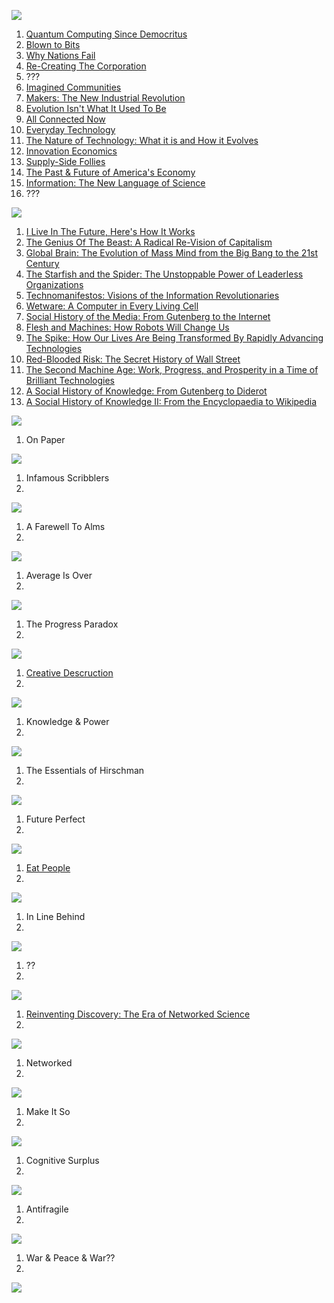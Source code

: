 ![](http://media.tumblr.com/e6548d2e23cb2cfd6bf08fd69a1e3d01/tumblr_inline_ncs83ci7GA1qh1ufq.jpg)

1. [Quantum Computing Since Democritus](http://www.amazon.com/Quantum-Computing-since-Democritus-Aaronson/dp/0521199565)
2. [Blown to Bits](http://www.amazon.com/Blown-Bits-Liberty-Happiness-Explosion/dp/0137135599)
3. [Why Nations Fail](http://www.amazon.com/Why-Nations-Fail-Origins-Prosperity/dp/0307719219)
4. [Re-Creating The Corporation](http://www.amazon.com/Re-Creating-Corporation-Design-Organizations-Century/dp/0195123875)
5. ???
6. [Imagined Communities](http://www.amazon.com/Imagined-Communities-Reflections-Nationalism-Revised/dp/1844670864)
7. [Makers: The New Industrial Revolution](http://www.amazon.com/Makers-The-New-Industrial-Revolution/dp/0307720950)
8. [Evolution Isn't What It Used To Be](http://www.amazon.com/Evolution-Isnt-What-Used-Augmented/dp/0716729989)
9. [All Connected Now](http://www.amazon.com/All-Connected-Now-Global-Civilization/dp/081334154X)
10. [Everyday Technology](http://www.amazon.com/Everyday-Technology-Machines-Modernity-science-culture-ebook/dp/B00D4M899U)
11. [The Nature of Technology: What it is and How it Evolves](http://www.amazon.com/Nature-Technology-What-How-Evolves-ebook/dp/B002ISDCKW)
12. [Innovation Economics](http://www.amazon.com/Innovation-Economics-Robert-D-Atkinson-ebook/dp/B008X8L06O)
13. [Supply-Side Follies](http://www.amazon.com/Supply-Side-Follies-Conservative-Economics-Innovation-ebook/dp/B00BZE493O)
14. [The Past & Future of America's Economy](http://www.amazon.com/Past-Future-Americas-Economy-Innovation/dp/1845425766)
15. [Information: The New Language of Science](http://www.amazon.com/Information-Hans-Christian-von-Baeyer/dp/0674018575)
16. ???

![](http://i.imgur.com/eqX59aD.jpg)

1. [I Live In The Future, Here's How It Works](http://www.amazon.com/Live-Future-Heres-How-Works/dp/0307591123)
2. [The Genius Of The Beast: A Radical Re-Vision of Capitalism](http://www.amazon.com/The-Genius-Beast-Re-Vision-Capitalism-ebook/dp/B00C4B2GB4)
3. [Global Brain: The Evolution of Mass Mind from the Big Bang to the 21st Century](http://www.amazon.com/Global-Brain-Evolution-Mass-Century/dp/0471419192)
4. [The Starfish and the Spider: The Unstoppable Power of Leaderless Organizations](http://www.amazon.com/The-Starfish-Spider-Unstoppable-Organizations/dp/1591841836)
5. [Technomanifestos: Visions of the Information Revolutionaries](http://www.amazon.com/Technomanifestos-Information-Revolutionaries-Adam-Brate/dp/1587991039)
6. [Wetware: A Computer in Every Living Cell](http://www.amazon.com/Wetware-Computer-Every-Living-Cell/dp/0300167849)
7. [Social History of the Media: From Gutenberg to the Internet](http://www.amazon.com/Social-History-Media-Gutenberg-Internet/dp/0745644953)
8. [Flesh and Machines: How Robots Will Change Us](http://www.amazon.com/Flesh-Machines-Robots-Will-Change/dp/037572527X)
9. [The Spike: How Our Lives Are Being Transformed By Rapidly Advancing Technologies](http://www.amazon.com/The-Spike-Transformed-Advancing-Technologies/dp/031287782X)
10. [Red-Blooded Risk: The Secret History of Wall Street](http://www.amazon.com/Red-Blooded-Risk-Secret-History-Street/dp/1118043863)
11. [The Second Machine Age: Work, Progress, and Prosperity in a Time of Brilliant Technologies](http://www.amazon.com/The-Second-Machine-Age-Technologies/dp/0393239357)
12. [A Social History of Knowledge: From Gutenberg to Diderot](http://www.amazon.com/Social-History-Knowledge-Gutenberg-Diderot/dp/0745624855)
13. [A Social History of Knowledge II: From the Encyclopaedia to Wikipedia](http://www.amazon.com/Social-History-Knowledge-Encyclopaedia-Wikipedia/dp/0745650430)

[![](http://i.imgur.com/n48qpSO.jpg)](http://i.imgur.com/n48qpSO.jpg)

1. On Paper

[![](http://i.imgur.com/C5ErIVY.jpg)](http://i.imgur.com/C5ErIVY.jpg)

1. Infamous Scribblers
2. 

[![](http://i.imgur.com/Xzk7nzU.jpg)](http://i.imgur.com/Xzk7nzU.jpg)

1. A Farewell To Alms
2. 

[![](http://i.imgur.com/vm02Z14.jpg)](http://i.imgur.com/vm02Z14.jpg)

1. Average Is Over
2. 

[![](http://i.imgur.com/Mg8J5S2.jpg)](http://i.imgur.com/Mg8J5S2.jpg)

1. The Progress Paradox
2. 

[![](http://i.imgur.com/Ey7MmZi.jpg)](http://i.imgur.com/Ey7MmZi.jpg)

1. [Creative Descruction](http://www.amazon.com/Creative-Destruction-Underperform-Market-And-Successfully/dp/038550134X)
2. 

[![](http://i.imgur.com/psLRlOX.jpg)](http://i.imgur.com/psLRlOX.jpg)

1. Knowledge & Power
2. 

[![](http://i.imgur.com/LlKigzO.jpg)](http://i.imgur.com/LlKigzO.jpg)

1. The Essentials of Hirschman
2. 

[![](http://i.imgur.com/U4iitT7.jpg)](http://i.imgur.com/U4iitT7.jpg)

1. Future Perfect
2. 

[![](http://i.imgur.com/AIHhUsv.jpg)](http://i.imgur.com/AIHhUsv.jpg)

1. [Eat People](http://www.amazon.com/Eat-People-Unapologetic-Game-Changing-Entrepreneurs/dp/1591845424)
2. 

[![](http://i.imgur.com/SVqN0eH.jpg)](http://i.imgur.com/SVqN0eH.jpg)

1. In Line Behind
2. 

[![](http://i.imgur.com/1Mu7lte.jpg)](http://i.imgur.com/1Mu7lte.jpg)

1. ??
2. 

[![](http://i.imgur.com/uJe1Cwk.jpg)](http://i.imgur.com/uJe1Cwk.jpg)

1. [Reinventing Discovery: The Era of Networked Science](http://www.amazon.com/Reinventing-Discovery-The-Networked-Science/dp/0691148902)
2. 

[![](http://i.imgur.com/eU6oXWC.jpg)](http://i.imgur.com/eU6oXWC.jpg)

1. Networked
2. 

[![](http://i.imgur.com/L5as1Yv.jpg)](http://i.imgur.com/L5as1Yv.jpg)

1. Make It So
2. 

[![](http://i.imgur.com/k6qPi4c.jpg)](http://i.imgur.com/k6qPi4c.jpg)

1. Cognitive Surplus
2. 

[![](http://i.imgur.com/WQHy7wg.jpg)](http://i.imgur.com/WQHy7wg.jpg)

1. Antifragile
2. 

[![](http://i.imgur.com/PYmmPQu.jpg)](http://i.imgur.com/PYmmPQu.jpg)

1. War & Peace & War??
2. 

[![](http://i.imgur.com/QaMVQLm.jpg)](http://i.imgur.com/QaMVQLm.jpg)
